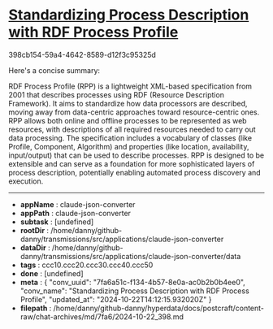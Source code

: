 # [Standardizing Process Description with RDF Process Profile](https://claude.ai/chat/7fa6a51c-f134-4b57-8e0a-ac0b2b0b4ee0)

398cb154-59a4-4642-8589-d12f3c95325d

 Here's a concise summary:

RDF Process Profile (RPP) is a lightweight XML-based specification from 2001 that describes processes using RDF (Resource Description Framework). It aims to standardize how data processors are described, moving away from data-centric approaches toward resource-centric ones. RPP allows both online and offline processes to be represented as web resources, with descriptions of all required resources needed to carry out data processing. The specification includes a vocabulary of classes (like Profile, Component, Algorithm) and properties (like location, availability, input/output) that can be used to describe processes. RPP is designed to be extensible and can serve as a foundation for more sophisticated layers of process description, potentially enabling automated process discovery and execution.

---

* **appName** : claude-json-converter
* **appPath** : claude-json-converter
* **subtask** : [undefined]
* **rootDir** : /home/danny/github-danny/transmissions/src/applications/claude-json-converter
* **dataDir** : /home/danny/github-danny/transmissions/src/applications/claude-json-converter/data
* **tags** : ccc10.ccc20.ccc30.ccc40.ccc50
* **done** : [undefined]
* **meta** : {
  "conv_uuid": "7fa6a51c-f134-4b57-8e0a-ac0b2b0b4ee0",
  "conv_name": "Standardizing Process Description with RDF Process Profile",
  "updated_at": "2024-10-22T14:12:15.932020Z"
}
* **filepath** : /home/danny/github-danny/hyperdata/docs/postcraft/content-raw/chat-archives/md/7fa6/2024-10-22_398.md